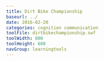 ```yaml
---
title: Dirt Bike Championship
baseurl: ../
date: 2016-02-20
categories: cognition communication
toolFile: dirtbikechampionship.swf
toolWidth: 800
toolHeight: 600
navGroup: learningtools
---
```

